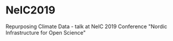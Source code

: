 # NeIC2019
Repurposing Climate Data - talk at NeIC 2019 Conference "Nordic Infrastructure for Open Science"
